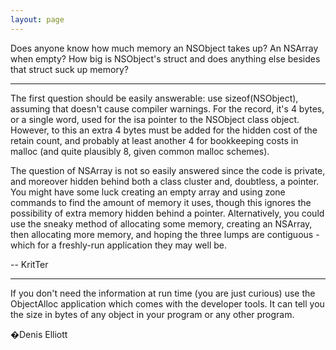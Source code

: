```yaml
---
layout: page
---
```


Does anyone know how much memory an NSObject takes up?  An NSArray when empty?  How big is NSObject's struct and does anything else besides that struct suck up memory?

----

The first question should be easily answerable: use     sizeof(NSObject), assuming that doesn't cause compiler warnings. For the record, it's 4 bytes, or a single word, used for the     isa pointer to the NSObject class object. However, to this an extra 4 bytes must be added for the hidden cost of the retain count, and probably at least another 4 for bookkeeping costs in malloc (and quite plausibly 8, given common malloc schemes).

The question of NSArray is not so easily answered since the code is private, and moreover hidden behind both a class cluster and, doubtless, a pointer. You might have some luck creating an empty array and using zone commands to find the amount of memory it uses, though this ignores the possibility of extra memory hidden behind a pointer. Alternatively, you could use the sneaky method of allocating some memory, creating an NSArray, then allocating more memory, and hoping the three lumps are contiguous - which for a freshly-run application they may well be.

-- KritTer

----

If you don't need the information at run time (you are just curious) use the ObjectAlloc application which comes with the developer tools. It can tell you the size in bytes of any object in your program or any other program.

�Denis Elliott
